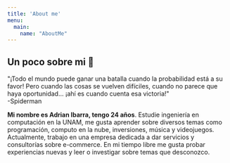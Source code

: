 ```yaml
---
title: 'About me'
menu:
  main:
    name: "AboutMe"
---
```


## Un poco sobre mi 🐺


"¡Todo el mundo puede ganar una batalla cuando la probabilidad está a su favor! Pero cuando las cosas se vuelven difíciles, cuando no parece que haya oportunidad... ¡ahí es cuando cuenta esa victoria!" <br>
 -Spiderman


**Mi nombre es Adrian Ibarra, tengo 24 años**. Estudie ingeniería en computación en la UNAM,
me gusta aprender sobre diversos temas como programación, computo en la nube, inversiones,
música y videojuegos.
Actualmente, trabajo en una empresa dedicada a dar servicios y consultorías sobre e-commerce.
En mi tiempo libre me gusta probar experiencias nuevas y leer o investigar sobre temas que desconozco.
